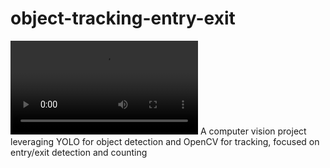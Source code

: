 # object-tracking-entry-exit
![object-tracking-entry-exit](https://github.com/mahdi-marjani/object-tracking-entry-exit/releases/download/output/output.mp4)
A computer vision project leveraging YOLO for object detection and OpenCV for tracking, focused on entry/exit detection and counting
